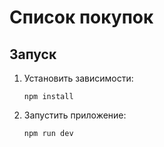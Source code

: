# Список покупок

## Запуск

1. Установить зависимости:

    ```
    npm install
    ```

2. Запустить приложение:

    ```
    npm run dev
    ```
